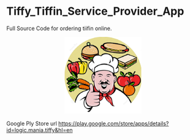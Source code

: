# Tiffy_Tiffin_Service_Provider_App
Full Source Code for ordering tiifin online.

<p align="center">
  <img src="screenshots/logo.png" height="200"/>
</p>

Google Ply Store url
https://play.google.com/store/apps/details?id=logic.mania.tiffy&hl=en
